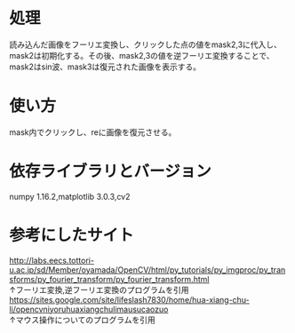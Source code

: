 # 処理
読み込んだ画像をフーリエ変換し、クリックした点の値をmask2,3に代入し、mask2は初期化する。その後、mask2,3の値を逆フーリエ変換することで、
mask2はsin波、mask3は復元された画像を表示する。
# 使い方
mask内でクリックし、reに画像を復元させる。
# 依存ライブラリとバージョン
numpy 1.16.2,matplotlib 3.0.3,cv2
# 参考にしたサイト
http://labs.eecs.tottori-u.ac.jp/sd/Member/oyamada/OpenCV/html/py_tutorials/py_imgproc/py_transforms/py_fourier_transform/py_fourier_transform.html   
↑フーリエ変換,逆フーリエ変換のプログラムを引用  
https://sites.google.com/site/lifeslash7830/home/hua-xiang-chu-li/opencvniyoruhuaxiangchulimausucaozuo  
↑マウス操作についてのプログラムを引用  
